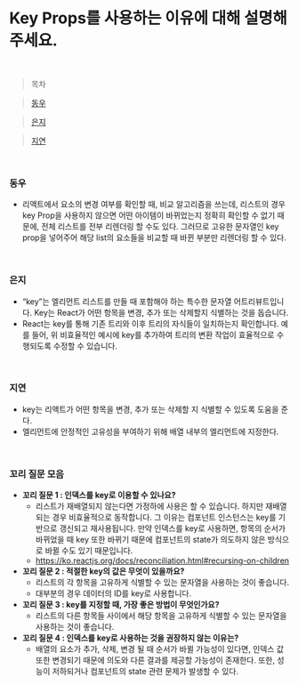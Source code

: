 # Key Props를 사용하는 이유에 대해 설명해주세요.

<br />

> 목차

> [동우](#동우)

> [은지](#은지)

> [지연](#지연)

<br />

### 동우

- 리액트에서 요소의 변경 여부를 확인할 때, 비교 알고리즘을 쓰는데, 리스트의 경우 key Prop을 사용하지 않으면 어떤 아이템이 바뀌었는지 정확히 확인할 수 없기 때문에, 전체 리스트를 전부 리렌더링 할 수도 있다. 그러므로 고유한 문자열인 key prop을 넣어주어 해당 list의 요소들을 비교할 때 바뀐 부분만 리렌더링 할 수 있다.

<br />

### 은지

- “key”는 엘리먼트 리스트를 만들 때 포함해야 하는 특수한 문자열 어트리뷰트입니다. Key는 React가 어떤 항목을 변경, 추가 또는 삭제할지 식별하는 것을 돕습니다.
- React는 key를 통해 기존 트리와 이후 트리의 자식들이 일치하는지 확인합니다. 예를 들어, 위 비효율적인 예시에 key를 추가하여 트리의 변환 작업이 효율적으로 수행되도록 수정할 수 있습니다.

<br />

### 지연

- key는 리액트가 어떤 항목을 변경, 추가 또는 삭제할 지 식별할 수 있도록 도움을 준다.
- 엘리먼트에 안정적인 고유성을 부여하기 위해 배열 내부의 엘리먼트에 지정한다.

<br />

### 꼬리 질문 모음

- **꼬리 질문 1 : 인덱스를 key로 이용할 수 있나요?**
  - 리스트가 재배열되지 않는다면 가정하에 사용은 할 수 있습니다. 하지만 재배열되는 경우 비효율적으로 동작합니다. 그 이유는 컴포넌트 인스턴스는 key를 기반으로 갱신되고 재사용됩니다. 만약 인덱스를 key로 사용하면, 항목의 순서가 바뀌었을 때 key 또한 바뀌기 때문에 컴포넌트의 state가 의도하지 않은 방식으로 바뀔 수도 있기 때문입니다.
  - https://ko.reactjs.org/docs/reconciliation.html#recursing-on-children
- **꼬리 질문 2 : 적절한 key의 값은 무엇이 있을까요?**
  - 리스트의 각 항목을 고유하게 식별할 수 있는 문자열을 사용하는 것이 좋습니다.
  - 대부분의 경우 데이터의 ID를 key로 사용합니다.
- **꼬리 질문 3 : key를 지정할 때, 가장 좋은 방법이 무엇인가요?**
  - 리스트의 다른 항목들 사이에서 해당 항목을 고유하게 식별할 수 있는 문자열을 사용하는 것이 좋습니다.
- **꼬리 질문 4 : 인덱스를 key로 사용하는 것을 권장하지 않는 이유는?**
  - 배열의 요소가 추가, 삭제, 변경 될 때 순서가 바뀔 가능성이 있다면, 인덱스 값 또한 변경되기 때문에 의도와 다른 결과를 제공할 가능성이 존재한다. 또한, 성능이 저하되거나 컴포넌트의 state 관련 문제가 발생할 수 있다.
